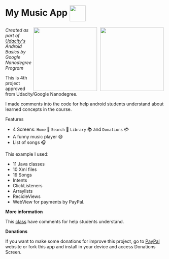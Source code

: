 My Music App <img src="https://raw.githubusercontent.com/jonathanbcsouza/mymusicapp/master/app/src/main/ic_launcher-web.png" width="50"  align="center" >
=================================

<img src="https://raw.githubusercontent.com/jonathanbcsouza/mymusicapp/master/screenshots/screenshot_library.png" width="200" align="right"  hspace="5">
<img src="https://raw.githubusercontent.com/jonathanbcsouza/mymusicapp/master/screenshots/screenshot_home.png" width="200" align="right" hspace="5">

*Created as part of [Udacity's](http://udacity.com) Android Basics by Google Nanodegree Program*

This is 4th project approved from Udacity/Google Nanodegree.

I made comments into the code for help android students understand about learned concepts in the course.

Features

- 4 Screens:
`Home` :iphone: `Search` :mag_right: `Library` :books: and `Donations` :credit_card: 
- A funny music player :sweat_smile:
- List of songs :headphones: 

This example I used:

- 11 Java classes
- 10 Xml files 
- 19 Songs 
- Intents
- ClickListeners
- Arraylists
- RecicleViews
- WebView for payments by PayPal.

**More information**

This [class](https://github.com/jonathanbcsouza/mymusicapp/blob/master/app/src/main/java/com/udacity/music/PlayingScreen.java) have comments for help students understand.

**Donations**

If you want to make some donations for improve this project, go to [PayPal](https://www.paypal.com/invoice/p/#PPGVDPNKFH28X84Z) website or fork this app and install in your device and access Donations Screen.

